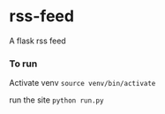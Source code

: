 # rss-feed
A flask rss feed

### To run
Activate venv
`source venv/bin/activate`

run the site
`python run.py`